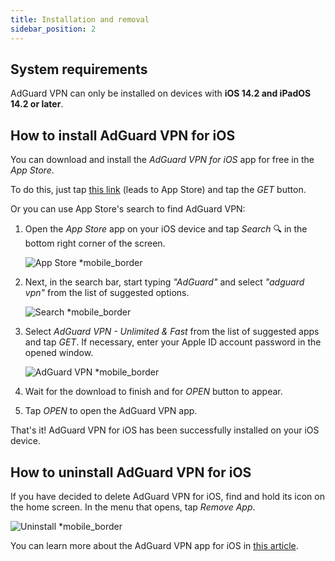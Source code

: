 ```yaml
---
title: Installation and removal
sidebar_position: 2
---
```


## System requirements

AdGuard VPN can only be installed on devices with **iOS 14.2 and iPadOS 14.2 or later**.

## How to install AdGuard VPN for iOS

You can download and install the *AdGuard VPN for iOS* app for free in the *App Store*.

To do this, just tap [this link](https://agrd.io/ios_vpn) (leads to App Store) and tap the *GET* button.

Or you can use App Store's search to find AdGuard VPN:

1. Open the *App Store* app on your iOS device and tap *Search* 🔍 in the bottom right corner of the screen.

    ![App Store *mobile_border](https://cdn.adguardvpn.com/content/kb/vpn/ios/app-store-en.png)

1. Next, in the search bar, start typing *"AdGuard"* and select *"adguard vpn"* from the list of suggested options.

    ![Search *mobile_border](https://cdn.adguardvpn.com/content/kb/vpn/ios/search-en.png)

1. Select *AdGuard VPN - Unlimited & Fast* from the list of suggested apps and tap *GET*. If necessary, enter your Apple ID account password in the opened window.

    ![AdGuard VPN *mobile_border](https://cdn.adguardvpn.com/content/kb/vpn/ios/adguard-vpn-en.png)

1. Wait for the download to finish and for *OPEN* button to appear.
1. Tap *OPEN* to open the AdGuard VPN app.

That's it! AdGuard VPN for iOS has been successfully installed on your iOS device.

## How to uninstall AdGuard VPN for iOS

If you have decided to delete AdGuard VPN for iOS, find and hold its icon on the home screen. In the menu that opens, tap *Remove App*.

![Uninstall *mobile_border](https://cdn.adguardvpn.com/content/kb/vpn/ios/2.2/quick-action-menu.png)

You can learn more about the AdGuard VPN app for iOS in [this article](adguard-vpn-for-ios/overview).
